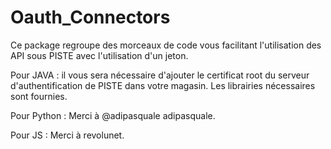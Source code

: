 # Oauth_Connectors

Ce package regroupe des morceaux de code vous facilitant l'utilisation des API sous PISTE avec l'utilisation d'un jeton.

Pour JAVA : il vous sera nécessaire d'ajouter le certificat root du serveur d'authentification de PISTE dans votre magasin. Les librairies nécessaires sont fournies.

Pour Python : Merci à @adipasquale adipasquale.

Pour JS : Merci à revolunet.